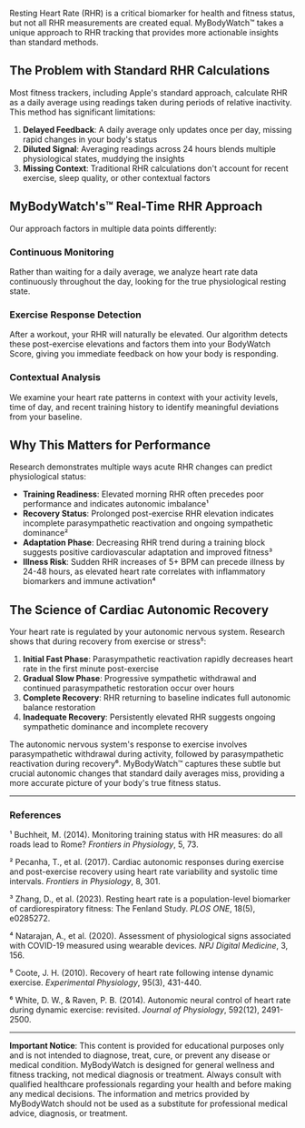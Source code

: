 Resting Heart Rate (RHR) is a critical biomarker for health and fitness status, but not all RHR measurements are created equal. MyBodyWatch™ takes a unique approach to RHR tracking that provides more actionable insights than standard methods.

## The Problem with Standard RHR Calculations

Most fitness trackers, including Apple's standard approach, calculate RHR as a daily average using readings taken during periods of relative inactivity. This method has significant limitations:

1. **Delayed Feedback**: A daily average only updates once per day, missing rapid changes in your body's status
2. **Diluted Signal**: Averaging readings across 24 hours blends multiple physiological states, muddying the insights
3. **Missing Context**: Traditional RHR calculations don't account for recent exercise, sleep quality, or other contextual factors

## MyBodyWatch's™ Real-Time RHR Approach

Our approach factors in multiple data points differently:

### Continuous Monitoring

Rather than waiting for a daily average, we analyze heart rate data continuously throughout the day, looking for the true physiological resting state.

### Exercise Response Detection

After a workout, your RHR will naturally be elevated. Our algorithm detects these post-exercise elevations and factors them into your BodyWatch Score, giving you immediate feedback on how your body is responding.

### Contextual Analysis

We examine your heart rate patterns in context with your activity levels, time of day, and recent training history to identify meaningful deviations from your baseline.

## Why This Matters for Performance

Research demonstrates multiple ways acute RHR changes can predict physiological status:

- **Training Readiness**: Elevated morning RHR often precedes poor performance and indicates autonomic imbalance¹
- **Recovery Status**: Prolonged post-exercise RHR elevation indicates incomplete parasympathetic reactivation and ongoing sympathetic dominance²
- **Adaptation Phase**: Decreasing RHR trend during a training block suggests positive cardiovascular adaptation and improved fitness³
- **Illness Risk**: Sudden RHR increases of 5+ BPM can precede illness by 24-48 hours, as elevated heart rate correlates with inflammatory biomarkers and immune activation⁴

## The Science of Cardiac Autonomic Recovery

Your heart rate is regulated by your autonomic nervous system. Research shows that during recovery from exercise or stress⁵:

1. **Initial Fast Phase**: Parasympathetic reactivation rapidly decreases heart rate in the first minute post-exercise
2. **Gradual Slow Phase**: Progressive sympathetic withdrawal and continued parasympathetic restoration occur over hours
3. **Complete Recovery**: RHR returning to baseline indicates full autonomic balance restoration
4. **Inadequate Recovery**: Persistently elevated RHR suggests ongoing sympathetic dominance and incomplete recovery

The autonomic nervous system's response to exercise involves parasympathetic withdrawal during activity, followed by parasympathetic reactivation during recovery⁶. MyBodyWatch™ captures these subtle but crucial autonomic changes that standard daily averages miss, providing a more accurate picture of your body's true fitness status.

---

### References

¹ Buchheit, M. (2014). Monitoring training status with HR measures: do all roads lead to Rome? *Frontiers in Physiology*, 5, 73.

² Pecanha, T., et al. (2017). Cardiac autonomic responses during exercise and post-exercise recovery using heart rate variability and systolic time intervals. *Frontiers in Physiology*, 8, 301.

³ Zhang, D., et al. (2023). Resting heart rate is a population-level biomarker of cardiorespiratory fitness: The Fenland Study. *PLOS ONE*, 18(5), e0285272.

⁴ Natarajan, A., et al. (2020). Assessment of physiological signs associated with COVID-19 measured using wearable devices. *NPJ Digital Medicine*, 3, 156.

⁵ Coote, J. H. (2010). Recovery of heart rate following intense dynamic exercise. *Experimental Physiology*, 95(3), 431-440.

⁶ White, D. W., & Raven, P. B. (2014). Autonomic neural control of heart rate during dynamic exercise: revisited. *Journal of Physiology*, 592(12), 2491-2500.

---

**Important Notice**: This content is provided for educational purposes only and is not intended to diagnose, treat, cure, or prevent any disease or medical condition. MyBodyWatch is designed for general wellness and fitness tracking, not medical diagnosis or treatment. Always consult with qualified healthcare professionals regarding your health and before making any medical decisions. The information and metrics provided by MyBodyWatch should not be used as a substitute for professional medical advice, diagnosis, or treatment.